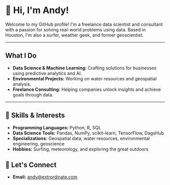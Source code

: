 # 👋 Hi, I'm Andy!

Welcome to my GitHub profile! I'm a freelance data scientist and consultant with a passion for solving real-world problems using data. Based in Houston, I'm also a surfer, weather geek, and former geoscientist.

---

## What I Do
- **Data Science & Machine Learning:** Crafting solutions for businesses using predictive analytics and AI.
- **Environmental Projects:** Working on water resources and geospatial analysis.
- **Freelance Consulting:** Helping companies unlock insights and achieve goals through data.

---

## 🌟 Skills & Interests
- **Programming Languages:** Python, R, SQL
- **Data Science Tools:** Pandas, NumPy, scikit-learn, TensorFlow, DagsHub
- **Specializations:** Geospatial data, water resources, environmental engineering, geoscience
- **Hobbies:** Surfing, meteorology, and exploring the great outdoors

## 🤝 Let's Connect
- **Email:** andy@extrordinate.com
